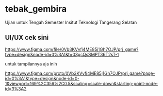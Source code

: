 # tebak_gembira

Ujian untuk Tengah Semester Insitut Teknologi Tangerang Selatan

## UI/UX cek sini

https://www.figma.com/file/0Vb3KVvfj4ME85j1Gh7OJP/prj_game?type=design&node-id=0%3A1&t=03gcQsSMPT36T2sT-1

untuk tampilannya aja inih

https://www.figma.com/proto/0Vb3KVvfj4ME85j1Gh7OJP/prj_game?page-id=0%3A1&type=design&node-id=0-1&viewport=169%2C356%2C0.5&scaling=scale-down&starting-point-node-id=3%3A2
